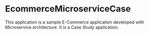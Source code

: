 # EcommerceMicroserviceCase
This application is a sample E-Commerce application developed with Microservice architecture. It is a Case Study application.
